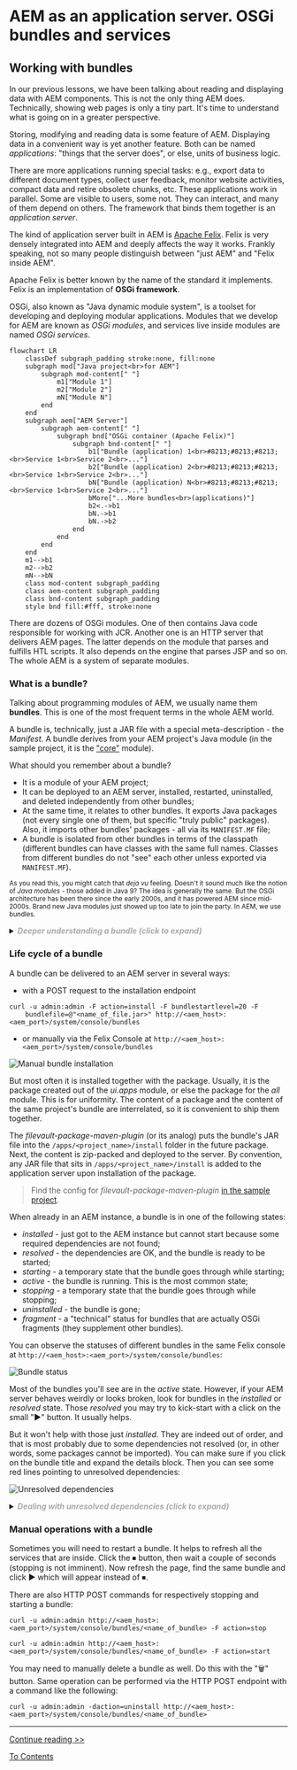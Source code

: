 # AEM as an application server. OSGi bundles and services

## Working with bundles

In our previous lessons, we have been talking about reading and displaying data with AEM components. This is not the only thing AEM does. Technically, showing web pages is only a tiny part. It's time to understand what is going on in a greater perspective.

Storing, modifying and reading data is some feature of AEM. Displaying data in a convenient way is yet another feature. Both can be named _applications_: "things that the server does", or else, units of business logic. 

There are more applications running special tasks: e.g., export data to different document types, collect user feedback, monitor website activities, compact data and retire obsolete chunks, etc. These applications work in parallel. Some are visible to users, some not. They can interact, and many of them depend on others. The framework that binds them together is an _application server_.

The kind of application server built in AEM is [Apache Felix](https://felix.apache.org/documentation/index.html). Felix is very densely integrated into AEM and deeply affects the way it works. Frankly speaking, not so many people distinguish between "just AEM" and "Felix inside AEM".

Apache Felix is better known by the name of the standard it implements. Felix is an implementation of **OSGi framework**. 

OSGi, also known as "Java dynamic module system", is a toolset for developing and deploying modular applications. Modules that we develop for AEM are known as _OSGi modules_, and services live inside modules are named _OSGi services_.

```mermaid
flowchart LR
    classDef subgraph_padding stroke:none, fill:none
    subgraph mod["Java project<br>for AEM"]
        subgraph mod-content[" "]
            m1["Module 1"]
            m2["Module 2"]
            mN["Module N"]
        end
    end
    subgraph aem["AEM Server"]
        subgraph aem-content[" "]
            subgraph bnd["OSGi container (Apache Felix)"]
                subgraph bnd-content[" "]
                    b1["Bundle (application) 1<br>#8213;#8213;#8213;<br>Service 1<br>Service 2<br>..."]
                    b2["Bundle (application) 2<br>#8213;#8213;#8213;<br>Service 1<br>Service 2<br>..."]
                    bN["Bundle (application) N<br>#8213;#8213;#8213;<br>Service 1<br>Service 2<br>..."]
                    bMore["...More bundles<br>(applications)"]
                    b2<.->b1
                    bN.->b1
                    bN.->b2
                end
            end
        end
    end
    m1-->b1
    m2-->b2
    mN-->bN
    class mod-content subgraph_padding
    class aem-content subgraph_padding
    class bnd-content subgraph_padding
    style bnd fill:#fff, stroke:none
```
There are dozens of OSGi modules. One of then contains Java code responsible for working with JCR. Another one is an HTTP server that delivers AEM pages. The latter depends on the module that parses and fulfills HTL scripts. It also depends on the engine that parses JSP and so on. The whole AEM is a system of separate modules.

### What is a bundle?

Talking about programming modules of AEM, we usually name them **bundles**. This is one of the most frequent terms in the whole AEM world.

A bundle is, technically, just a JAR file with a special meta-description - the _Manifest_. A bundle derives from your AEM project's Java module (in the sample project, it is the ["core"](/project/core) module). 

What should you remember about a bundle?

* It is a module of your AEM project;
* It can be deployed to an AEM server, installed, restarted, uninstalled, and deleted independently from other bundles;
* At the same time, it relates to other bundles. It exports Java packages (not every single one of them, but specific "truly public" packages). Also, it imports other bundles' packages - all via its `MANIFEST.MF` file;
* A bundle is isolated from other bundles in terms of the classpath (different bundles can have classes with the same full names. Classes from different bundles do not "see" each other unless exported via `MANIFEST.MF`).

<small>As you read this, you might catch that _deja vu_ feeling. Doesn't it sound much like the notion of _Java modules_ - those added in Java 9? The idea is generally the same. But the OSGi architecture has been there since the early 2000s, and it has powered AEM since mid-2000s. Brand new Java modules just showed up too late to join the party. In AEM, we use bundles.</small>

<details>
<summary><em style="color:#aaa; font-weight: bold">Deeper understanding a bundle (click to expand)</em></summary>

<b>Why does your _core_ module compile into a bundle?</b> 

There is a Maven plugin responsible for this. In the sample project, this is _bnd-maven-plugin_.

```xml
<plugin>
    <groupId>biz.aQute.bnd</groupId>
    <artifactId>bnd-maven-plugin</artifactId>
    <version>${bnd.version}</version>
    <executions>
        <execution>
            <id>bnd-process</id>
            <goals>
                <goal>bnd-process</goal>
            </goals>
            <configuration>
                <bnd>
                    <![CDATA[
                        Bundle-Category: ${componentGroupName}
                        -exportcontents: ${removeall;${packages;};${packages;CONDITIONAL}}
                        -noextraheaders: true
                        -snapshot: SNAPSHOT
                        Bundle-DocURL:
                        -plugin org.apache.sling.caconfig.bndplugin.ConfigurationClassScannerPlugin
                        -plugin org.apache.sling.bnd.models.ModelsScannerPlugin
                    ]]>
                </bnd>
            </configuration>
        </execution>
    </executions>
    <dependencies>
        <!-- ... -->
    </dependencies>
</plugin>
```

(In a project you will be working on some day there might be an alternative - e.g., _maven-bundle-plugin_.)

The plugin composes the `MANIFEST.MF` file and, optionally, puts additional resources into the JAR file. This is done by processing instructions like those passed in the `<bnd>` section. You can read about them [here](https://github.com/bndtools/bnd/blob/master/maven/bnd-maven-plugin/README.md). Most of the time the set displayed above will work OK.

As the `MANIFEST.MF` is created, you can find it inside the compiled JAR file under the _target_ folder:

![MANIFEST.MF file location](./img/manifest-mf-location.png)

... and it looks like this:
```
Manifest-Version: 1.0
Created-By: Apache Maven Bundle Plugin
Build-Jdk-Spec: 11
Bnd-LastModified: 1665185525517
Build-Jdk: 11.0.13
Bundle-Description: Core bundle for Sample AEM Project
Bundle-ManifestVersion: 2
Bundle-Name: Sample AEM Project - Core
Bundle-SymbolicName: com.exadel.aem.sample-project.core
Bundle-Version: 1.0.0.SNAPSHOT
Export-Package: com.exadel.aem.core.models;uses:="org.apache.sling.api,o
 rg.apache.sling.api.resource,org.apache.sling.models.annotations";versi
 on="1.0.0"
Import-Package: javax.inject;version="0.0.0",javax.annotation;version="0
 .0.0",org.apache.sling.api;resolution:=optional;version="[2.3,3)",org.a
 pache.sling.api.resource;resolution:=optional;version="[2.12,3)",org.ap
 ache.sling.models.annotations;resolution:=optional;version="[1.5,2)",or
 g.apache.sling.models.annotations.injectorspecific;resolution:=optional
 ;version="[1.1,2)",org.apache.sling.models.factory;resolution:=optional
 ;version="[1.4,2)"
Require-Capability: osgi.ee;filter:="(&(osgi.ee=JavaSE)(version=11))"
Sling-Model-Packages: com.exadel.aem.core.models
Tool: Bnd-5.1.1.202006162103
```
You can learn about the sections of `MANIFEST.MF` and what they are for in [this document](https://www.vogella.com/tutorials/OSGi/article.html#the-manifest-file-manifest-mf).

<b>How is the manifest created?</b>

The _bnd-maven-plugin_ scans Java classes of the current module, processes annotations, and extracts info to put in the manifest. Also, it adds some data from the plugin's config. You don't have to create a manifest by hand. You just provide proper annotations (such as `@Model`) and adequate plugin config.

<b>Ways to deal with JAR files without a manifest</b>

Only JAR files with a manifest can be installed as parts of the AEM's application container. However, some features you need may come from a 3rd-party library that does not have an OSGi manifest. Such libraries as _jsoup_, _pdfbox_, _zip4j_, etc., do not have manifests. That's why they speak of "OSGi-ready" and "non-OSGi-ready" libraries.

How should we deal with the latter? 

Sometimes an OSGi-ready variant of a library can still be found, although not as famous as a "usual" one. This is the story of _Apache Commons_ or _Gson_, etc. Try to find it and add to your project's dependencies.

Other times they suggest that you embed a non-OSGi-ready JAR into the artifact that you build out of your module. 

If you use _bnd-maven-plugin_ add to the plugin's config a line like the following:
```xml
<bnd>
<![CDATA[
    ...
    -includeresource: <artifact_ID>-<artifact_version>.jar;lib:=true
]]>
</bnd>
```

The name of the JAR can look like `jsoup-1.15.3.jar`. Also, the important part is `lib:=true`. Thus we make sure that the _.class_ files present in the JAR file are added to the classpath of the current module.

> Note: this way we are actually adding a dependency `jsoup` in the POM of our sample project's [core module](/project/core/pom.xml). Please note: to make sure that the version of `jsoup` is the same across the project, we extract it into the Maven property `${org.jsoup.version}`.

If you use _maven-bundle-plugin_, embedding goes even simpler:

```xml
<configuration>
    <instructions>
        <!-- ... -->
        <Embed-Dependency>*;scope=compile</Embed-Dependency>
    </instructions>
</configuration>
```
If the needed library is a Maven dependency in the compile scope, it will just be embedded. <small>The wildcard here is for any dependency. Instead, you may specify a concrete artifact ID like `jsoup`.</small>

<small>Else, you can turn a foreign JAR file into an OSGi-compliant library by creating and embedding a manifest by hand. See explanation [here](https://dev.lucee.org/t/how-do-i-convert-an-existing-jar-file-into-an-osgi-bundle/374). We don't fairly recommend this approach, though.</small>
</details>

### Life cycle of a bundle

A bundle can be delivered to an AEM server in several ways:
- with a POST request to the installation endpoint 
```
curl -u admin:admin -F action=install -F bundlestartlevel=20 -F 
    bundlefile=@"<name_of_file.jar>" http://<aem_host>:<aem_port>/system/console/bundles
```
- or manually via the Felix Console at `http://<aem_host>:<aem_port>/system/console/bundles`

![Manual bundle installation](./img/manual-bundle-install.png)

But most often it is installed together with the package. Usually, it is the package created out of the _ui.apps_ module, or else the package for the _all_ module. This is for uniformity. The content of a package and the content of the same project's bundle are interrelated, so it is convenient to ship them together. 

The _filevault-package-maven-plugin_ (or its analog) puts the bundle's JAR file into the `/apps/<project_name>/install` folder in the future package. Next, the content is zip-packed and deployed to the server. By convention, any JAR file that sits in `/apps/<project_name>/install` is added to the application server upon installation of the package.

> Find the config for _filevault-package-maven-plugin_ [in the sample project](/project/all/pom.xml).

When already in an AEM instance, a bundle is in one of the following states:
- *installed* - just got to the AEM instance but cannot start because some required dependencies are not found;
- *resolved* - the dependencies are OK, and the bundle is ready to be started;
- *starting* - a temporary state that the bundle goes through while starting;
- *active* - the bundle is running. This is the most common state;
- *stopping* - a temporary state that the bundle goes through while stopping;
- *uninstalled* - the bundle is gone;
- *fragment* - a "technical" status for bundles that are actually OSGi fragments (they supplement other bundles).

You can observe the statuses of different bundles in the same Felix console at `http://<aem_host>:<aem_port>/system/console/bundles`:

![Bundle status](./img/bundle-status.png)

Most of the bundles you'll see are in the _active_ state. However, if your AEM server behaves weirdly or looks broken, look for bundles in the _installed_ or _resolved_ state. Those _resolved_ you may try to kick-start with a click on the small "▶" button. It usually helps.

But it won't help with those just _installed_. They are indeed out of order, and that is most probably due to some dependencies not resolved (or, in other words, some packages cannot be imported). You can make sure if you click on the bundle title and expand the details block. Then you can see some red lines pointing to unresolved dependencies:

![Unresolved dependencies](./img/unresolved-dependencies.png)

<details>
<summary><em style="color:#aaa; font-weight: bold">Dealing with unresolved dependencies (click to expand)</em></summary>

A bundle can start when it is able to reach all the stuff listed in the `Import-Packages` section of `MANIFEST.MF`. Notably, the required packages must not just be there but also have particular versions like `[2.12,3)` (reads: "a version from 2.12, inclusive, up to 3, exclusive). 

These limitations come from Maven analyzing the `pom.xml` file, exactly its "dependencies" section. There are some dependencies declared as _provided_. That is, you expect them to be present on the server. Maven converts these "expectations" into the `Inported-Packages` content. If you were mistaken expecting a particular item to be provided, the "cannot be resolved" error is just around the corner.

So, the first thing you must do is revise your dependencies. Try to search the `/system/console/bundles` page for the name of the dependency that you need and that is reported missing. It might still be there but with a different version. Then you can just amend the version in `pom.xml`.

Otherwise, it is not there. The `org.jsoup` thing in the screenshot above is just that case. Often this is due to the dependency being a non-OSGi-ready one. Then you can consider changing the scope to _provided_ and making sure the appropriate JAR file embeds into the bundle of your own as we discussed above.

Yet another option is adding the following to _bnd-maven-plugin_:
```xml
<bnd>
<![CDATA[
    ...
    Import-Package: *;resolution:=optional
]]>
</bnd>
```
 `*` means "any package at all". You can narrow down the instruction to a particular package, like `org.jsoup;resolution:=optional`.

And again, a similar thing can be done with _maven-bundle-plugin_ if your project uses it:

```xml
<configuration>
    <instructions>
        <!-- ... -->
        <Import-Package>*;resolution:=optional</Import-Package>
    </instructions>
</configuration>
```

This way, you instruct the OSGi framework that a missing dependency is not a blocker for the bundle to start. Be careful, though. It makes little sense ignoring the absence of a class if you are going to use it. This will only lead to the likes of `ClassNotFoundException` later on. 

The optional resolution makes sense if you don't even have an idea what the red-colored packages in the _Felix Console_ are. In this case, they are probably _transitive dependencies_ (own dependencies of a dependency of yours). Chances are that your application can live without them. At least, you can try.  

Quite often, the _Felix Console_ shows in red the packages from another bundle of yours. It means that this other bundle could not start in its own turn. You need to locate that bundle and try to troubleshoot it. As you succeed, chances are that both your bundles will be up and running.
</details>

### Manual operations with a bundle

Sometimes you will need to restart a bundle. It helps to refresh all the services that are inside. Click the ⏹ button, then wait a couple of seconds (stopping is not imminent). Now refresh the page, find the same bundle and click ▶ which will appear instead of ⏹.

There are also HTTP POST commands for respectively stopping and starting a bundle:
```
curl -u admin:admin http://<aem_host>:<aem_port>/system/console/bundles/<name_of_bundle> -F action=stop

curl -u admin:admin http://<aem_host>:<aem_port>/system/console/bundles/<name_of_bundle> -F action=start
```

You may need to manually delete a bundle as well. Do this with the "🗑" button. Same operation can be performed via the HTTP POST endpoint with a command like the following:
```
curl -u admin:admin -daction=uninstall http://<aem_host>:<aem_port>/system/console/bundles/<name_of_bundle>
```
---

[Continue reading >>](part2.md)

[To Contents](../../README.md)
